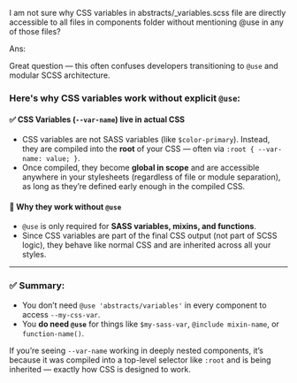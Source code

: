 I am not sure why CSS variables in abstracts/_variables.scss file 
are directly accessible to all files in components folder 
without mentioning @use in any of those files?

Ans:

Great question — this often confuses developers transitioning to `@use` and modular SCSS architecture.

### Here's why CSS variables work without explicit `@use`:

#### ✅ CSS Variables (`--var-name`) live in actual CSS

* CSS variables are not SASS variables (like `$color-primary`). Instead, they are compiled into the **root** of your CSS — often via `:root { --var-name: value; }`.
* Once compiled, they become **global in scope** and are accessible anywhere in your stylesheets (regardless of file or module separation), as long as they’re defined early enough in the compiled CSS.

#### 🧩 Why they work without `@use`

* `@use` is only required for **SASS variables, mixins, and functions**.
* Since CSS variables are part of the final CSS output (not part of SCSS logic), they behave like normal CSS and are inherited across all your styles.

---

### ✅ Summary:

* You don’t need `@use 'abstracts/variables'` in every component to access `--my-css-var`.
* You **do need `@use`** for things like `$my-sass-var`, `@include mixin-name`, or `function-name()`.

If you’re seeing `--var-name` working in deeply nested components, it’s because it was compiled into a top-level selector like `:root` and is being inherited — exactly how CSS is designed to work.

